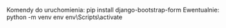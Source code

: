 Komendy do uruchomienia: pip install django-bootstrap-form
Ewentualnie:
python -m venv env 
env\Scripts\activate

